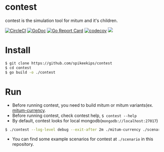 # contest

contest is the simulation tool for mitum and it's children.

[![CircleCI](https://img.shields.io/circleci/project/github/spikeekips/contest/master.svg?style=flat-square&logo=circleci&label=circleci&cacheSeconds=60)](https://circleci.com/gh/spikeekips/contest/tree/master)
[![GoDoc](https://godoc.org/github.com/golang/gddo?status.svg)](https://pkg.go.dev/github.com/spikeekips/contest?tab=overview)
[![Go Report Card](https://goreportcard.com/badge/github.com/spikeekips/contest)](https://goreportcard.com/report/github.com/spikeekips/contest)
[![codecov](https://codecov.io/gh/spikeekips/contest/branch/master/graph/badge.svg)](https://codecov.io/gh/spikeekips/contest)
[![](http://tokei.rs/b1/github/spikeekips/contest?category=lines)](https://github.com/spikeekips/contest)

# Install

```sh
$ git clone https://github.com/spikeekips/contest
$ cd contest
$ go build -o ./contest
```

# Run

* Before running contest, you need to build mitum or mitum variants(ex. [mitum-currency](https://github.com/spikeekips/mitum-currency).
* Before running contest, check contest help, `$ contest --help`
* By default, contest looks for local mongodb(`mongodb://localhost:27017`)

```sh
$ ./contest --log-level debug --exit-after 2m ./mitum-currency ./scenario/standalone-run-with-init.yml
```

* You can find some example scenarios for contest at `./scenario` in this repository.
